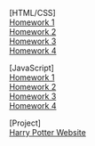 [HTML/CSS] <br>
[Homework 1](https://ageyan.github.io/genius-homework-1/) <br>
[Homework 2](https://ageyan.github.io/genius-homework2/)<br>
[Homework 3](https://ageyan.github.io/genius-homework-3/)<br>
[Homework 4](https://ageyan.github.io/genius-homework-4/)

[JavaScript] <br>
[Homework 1](https://github.com/Ageyan/genius-homework-js-1) <br>
[Homework 2](https://github.com/Ageyan/genius-homework-js-2) <br>
[Homework 3](https://github.com/Ageyan/genius-homework-js-3) <br>
[Homework 4](https://github.com/Ageyan/genius-homework-js-4)

[Project] <br>
[Harry Potter Website]((https://ageyan.github.io/harry-potter-website/)) <br>

